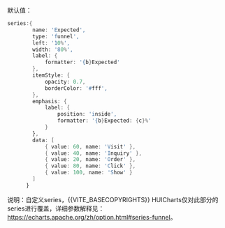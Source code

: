 默认值：

```d
series:{
        name: 'Expected',
        type: 'funnel',
        left: '10%',
        width: '80%',
        label: {
            formatter: '{b}Expected'
        },
        itemStyle: {
            opacity: 0.7,
            borderColor: '#fff',
        },
        emphasis: {
            label: {
                position: 'inside',
                formatter: '{b}Expected: {c}%'
            }
        },
        data: [
            { value: 60, name: 'Visit' },
            { value: 40, name: 'Inquiry' },
            { value: 20, name: 'Order' },
            { value: 80, name: 'Click' },
            { value: 100, name: 'Show' }
        ]
      }
```

说明：自定义series，{{VITE_BASECOPYRIGHTS}} HUICharts仅对此部分的series进行覆盖，详细参数解释见： 
<a href='https://echarts.apache.org/zh/option.html#series-funnel' target="_blank">https://echarts.apache.org/zh/option.html#series-funnel</a>。